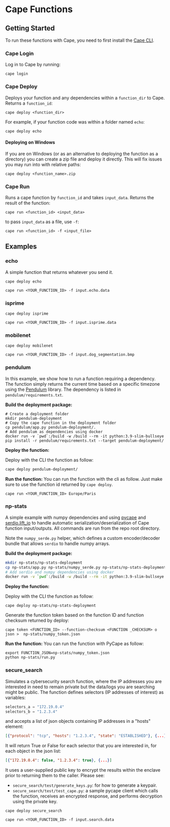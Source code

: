 # Cape Functions

## Getting Started

To run these functions with Cape, you need to first install the [Cape CLI](https://github.com/capeprivacy/cli).

### Cape Login

Log in to Cape by running:
```
cape login
```

### Cape Deploy

Deploys your function and any dependencies within a `function_dir` to Cape. Returns a `function_id`:

```
cape deploy <function_dir>
```

For example, if your function code was within a folder named `echo`:
```
cape deploy echo
```

#### Deploying on Windows

If you are on Windows (or as an alternative to deploying the function as a directory) you can create a zip file and deploy it directly. This will fix issues you may run into with relative paths:

```
cape deploy <function_name>.zip
```

### Cape Run

Runs a cape function by `function_id` and takes `input_data`. Returns the result of the function:

```
cape run <function_id> <input_data>
```

to pass `input_data` as a file, use `-f`:
```
cape run <function_id> -f <input_file>
```


## Examples

### echo

A simple function that returns whatever you send it.

```
cape deploy echo
```

```
cape run <YOUR_FUNCTION_ID> -f input.echo.data
```

### isprime

```
cape deploy isprime
```

```
cape run <YOUR_FUNCTION_ID> -f input.isprime.data
```

### mobilenet

```
cape deploy mobilenet
```

```
cape run <YOUR_FUNCTION_ID> -f input.dog_segmentation.bmp
```

### pendulum
In this example, we show how to run a function requiring a dependency. The function simply returns the current time based on a specific timezone using the [Pendulum](https://pendulum.eustace.io/) library. The dependency is listed in `pendulum/requirements.txt`.

**Build the deployment package:**
```
# Create a deployment folder
mkdir pendulum-deployment
# Copy the cape function in the deployment folder
cp pendulum/app.py pendulum-deployment/.
# Add pendulum as dependencies using docker
docker run -v `pwd`:/build -w /build --rm -it python:3.9-slim-bullseye pip install -r pendulum/requirements.txt --target pendulum-deployment/
```
**Deploy the function:**

Deploy with the CLI the function as follow:
```bash
cape deploy pendulum-deployment/
```

**Run the function:**
You can run the function with the cli as follow. Just make sure to use the function id returned by `cape deploy`.
```
cape run <YOUR_FUNCTION_ID> Europe/Paris 
```

### np-stats
A simple example with numpy dependencies and using [pycape](https://github.com/capeprivacy/pycape) and [serdio.lift_io](https://pydocs.capeprivacy.com/serdio.io_lifter.html#serdio.io_lifter.lift_io) to handle automatic serialization/deserialization of Cape function input/outputs. All commands are run from the repo root directory.

Note the `numpy_serde.py` helper, which defines a custom encoder/decoder bundle that allows `serdio` to handle numpy arrays.

**Build the deployment package:**

```bash
mkdir np-stats/np-stats-deployment
cp np-stats/app.py np-stats/numpy_serde.py np-stats/np-stats-deployment/.
# Add serdio and numpy dependencies using docker
docker run -v `pwd`:/build -w /build --rm -it python:3.9-slim-bullseye pip install -r np-stats/requirements.txt --target np-stats/np-stats-deployment/
```

**Deploy the function:**

Deploy with the CLI the function as follow:
```
cape deploy np-stats/np-stats-deployment
```
Generate the function token based on the function ID and function checksum returned by deploy:
```
cape token <FUNCTION_ID> --function-checksum <FUNCTION _CHECKSUM> o json >  np-stats/numpy_token.json
```

**Run the function:**
You can run the function with PyCape as follow:
```
export FUNCTION_JSON=np-stats/numpy_token.json
python np-stats/run.py
```

### secure_search

Simulates a cybersecurity search function, where the IP addresses you are interested in need to remain private but the data/logs you are searching might be public. The function defines selectors (IP addresses of interest) as variables:
```python
selectors_a = "172.19.0.4"
selectors_b = "1.2.3.4"
```
and accepts a list of json objects containing IP addresses in a "hosts" element:
```json
[{"protocol": "tcp", "hosts": "1.2.3.4", "state": "ESTABLISHED"}, {...}]
```
It will return True or False for each selector that you are interested in, for each object in the json list:
```json
[{"172.19.0.4": false, "1.2.3.4": true}, {...}]
```
It uses a user-supplied public key to encrypt the results within the enclave prior to returning them to the caller. Please see:
* `secure_search/test/generate_keys.py`: for how to generate a keypair.
* `secure_search/test/test_cape.py`: a sample pycape client which calls the function, receives an encrypted response, and performs decryption using the private key.

```
cape deploy secure_search
```

```
cape run <YOUR_FUNCTION_ID> -f input.search.data
```
